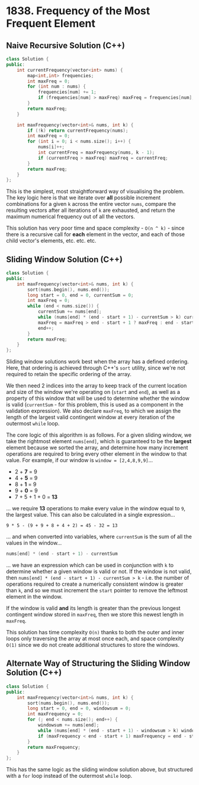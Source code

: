 # 1838. Frequency of the Most Frequent Element

## Naive Recursive Solution (C++)

```C++
class Solution {
public:
    int currentFrequency(vector<int> nums) {
        map<int,int> frequencies;
        int maxFreq = 0;
        for (int num : nums) {
            frequencies[num] += 1;
            if (frequencies[num] > maxFreq) maxFreq = frequencies[num];
        }
        return maxFreq;
    }

    int maxFrequency(vector<int>& nums, int k) {
        if (!k) return currentFrequency(nums);
        int maxFreq = 0;
        for (int i = 0; i < nums.size(); i++) {
            nums[i]++;
            int currentFreq = maxFrequency(nums, k - 1);
            if (currentFreq > maxFreq) maxFreq = currentFreq;
        }
        return maxFreq;
    }
};
```
This is the simplest, most straightforward way of visualising the problem. The key logic here is that we iterate over **all** possible increment combinations for a given `k` across the entire vector `nums`, compare the resulting vectors after all iterations of `k` are exhausted, and return the maximum numerical frequency out of all the vectors.

This solution has very poor time and space complexity - `O(n ^ k)` - since there is a recursive call for **each** element in the vector, and each of those child vector's elements, etc. etc. etc.


## Sliding Window Solution (C++)

```C++
class Solution {
public:
    int maxFrequency(vector<int>& nums, int k) {
        sort(nums.begin(), nums.end());
        long start = 0, end = 0, currentSum = 0;
        int maxFreq = 0;
        while (end < nums.size()) {
            currentSum += nums[end];
            while (nums[end] * (end - start + 1) - currentSum > k) currentSum -= nums[start++];
            maxFreq = maxFreq > end - start + 1 ? maxFreq : end - start + 1;
            end++;
        }
        return maxFreq;
    }
};
```

Sliding window solutions work best when the array has a defined ordering. Here, that ordering is achieved through C++'s `sort` utility, since we're not required to retain the specific ordering of the array.

We then need 2 indices into the array to keep track of the current location and size of the window we're operating on (`start` and `end`), as well as a property of this window that will be used to determine whether the window is valid (`currentSum` - for this problem, this is used as a component in the validation expression). We also declare `maxFreq`, to which we assign the length of the largest valid contingent window at every iteration of the outermost `while` loop.

The core logic of this algorithm is as follows. For a given sliding window, we take the rightmost element `nums[end]`, which is guaranteed to be the **largest** element because we sorted the array, and determine how many increment operations are required to bring every other element in the window to that value. For example, if our window is `window = [2,4,8,9,9]`...

- 2 + **7** = 9
- 4 + **5** = 9
- 8 + **1** = 9
- 9 + **0** = 9
- 7 + 5 + 1 + 0 = **13**

... we require **13** operations to make every value in the window equal to `9`, the largest value. This can also be calculated in a single expression...

```
9 * 5 - (9 + 9 + 8 + 4 + 2) = 45 - 32 = 13
```

... and when converted into variables, where `currentSum` is the sum of all the values in the window...

```C++
nums[end] * (end - start + 1) - currentSum
```

... we have an expression which can be used in conjunction with `k` to determine whether a given window is valid or not. If the window is not valid, then `nums[end] * (end - start + 1) - currentSum > k` - i.e. the number of operations required to create a numerically consistent window is greater than `k`, and so we must increment the `start` pointer to remove the leftmost element in the window.

If the window is valid **and** its length is greater than the previous longest contingent window stored in `maxFreq`, then we store this newest length in `maxFreq`.

This solution has time complexity `O(n)` thanks to both the outer and inner loops only traversing the array at most once each, and space complexity `O(1)` since we do not create additional structures to store the windows.

## Alternate Way of Structuring the Sliding Window Solution (C++)

```C++
class Solution {
public:
    int maxFrequency(vector<int>& nums, int k) {
        sort(nums.begin(), nums.end());
        long start = 0, end = 0, windowsum = 0;
        int maxFrequency = 0;
        for (; end < nums.size(); end++) {
            windowsum += nums[end];
            while (nums[end] * (end - start + 1) - windowsum > k) windowsum -= nums[start++];
            if (maxFrequency < end - start + 1) maxFrequency = end - start + 1;
        }
        return maxFrequency;
    }
};
```

This has the same logic as the sliding window solution above, but structured with a `for` loop instead of the outermost `while` loop.